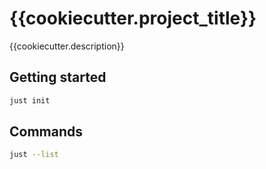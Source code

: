 # {{cookiecutter.project_title}}

{{cookiecutter.description}}

## Getting started

```bash
just init
```

## Commands

```bash
just --list
```
